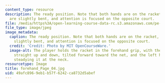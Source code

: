 ```yaml
---
content_type: resource
description: The ready position. Note that both hands are on the racket, the knees
  are slightly bent, and attention is focused on the opposite court.
file: /media/https%3A/open-learning-course-data-rc.s3.amazonaws.com/pe-710-tennis-spring-2007/49afc8969eb1b57f6242ca8732d5abef_forehand_Page_04.jpg
file_type: image/jpeg
image_metadata:
  caption: The ready position. Note that both hands are on the racket, the knees are
    slightly bent, and attention is focused on the opposite court.
  credit: 'Credit: Photo by MIT OpenCourseWare.'
  image-alt: The player holds the racket in the forehand grip, with the head aligned
    straight up and down, tilted forward toward the net, and the left hand lightly
    steadying it at the neck.
resourcetype: Image
title: forehand_Page_04.jpg
uid: 49afc896-9eb1-b57f-6242-ca8732d5abef
---
```


